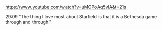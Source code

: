 https://www.youtube.com/watch?v=uMOPoAq5vIA&t=21s

29:09 "The thing I love most about Starfield is that it is a Bethesda game through and through."